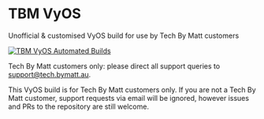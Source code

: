 # TBM VyOS
Unofficial & customised VyOS build for use by Tech By Matt customers

[![TBM VyOS Automated Builds](https://github.com/MattKobayashi/tbm-vyos/actions/workflows/tbm-vyos.yaml/badge.svg)](https://github.com/MattKobayashi/tbm-vyos/actions/workflows/tbm-vyos.yaml)

Tech By Matt customers only: please direct all support queries to support@tech.bymatt.au.

This VyOS build is for Tech By Matt customers only. If you are not a Tech By Matt customer, support requests via email will be ignored, however issues and PRs to the repository are still welcome.
